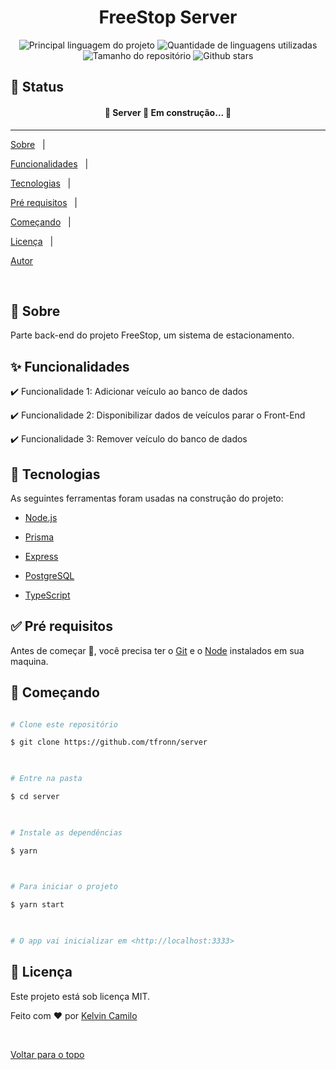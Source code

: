 <h1  align="center">FreeStop Server</h1>

  

<p  align="center">

<img  alt="Principal linguagem do projeto"  src="https://img.shields.io/github/languages/top/tfronn/freestop-server?color=56BEB8">

  

<img  alt="Quantidade de linguagens utilizadas"  src="https://img.shields.io/github/languages/count/tfronn/freestop-server?color=56BEB8">

  

<img  alt="Tamanho do repositório"  src="https://img.shields.io/github/repo-size/tfronn/freestop-server?color=56BEB8">


  

<!-- <img alt="Github issues" src="https://img.shields.io/github/issues/tfronn/server?color=56BEB8" /> -->

  

<!-- <img alt="Github forks" src="https://img.shields.io/github/forks/tfronn/server?color=56BEB8" /> -->

  

<img alt="Github stars" src="https://img.shields.io/github/stars/tfronn/freestop-server?color=56BEB8" /> 

</p>

  

## 🚧 Status

  

<h4 align="center">

🚧 Server 🚀 Em construção... 🚧

</h4>

  

<hr>

  

<p  align="center">

<a  href="#dart-sobre">Sobre</a> &#xa0; | &#xa0;

<a  href="#sparkles-funcionalidades">Funcionalidades</a> &#xa0; | &#xa0;

<a  href="#rocket-tecnologias">Tecnologias</a> &#xa0; | &#xa0;

<a  href="#white_check_mark-pré-requisitos">Pré requisitos</a> &#xa0; | &#xa0;

<a  href="#checkered_flag-começando">Começando</a> &#xa0; | &#xa0;

<a  href="#memo-licença">Licença</a> &#xa0; | &#xa0;

<a  href="https://github.com/tfronn"  target="_blank">Autor</a>

</p>

  

<br>

  

## :dart: Sobre ##

  

Parte back-end do projeto FreeStop, um sistema de estacionamento.

  

## :sparkles: Funcionalidades ##

  

:heavy_check_mark: Funcionalidade 1: Adicionar veículo ao banco de dados

:heavy_check_mark: Funcionalidade 2: Disponibilizar dados de veículos parar o Front-End

:heavy_check_mark: Funcionalidade 3: Remover veículo do banco de dados

  

## :rocket: Tecnologias ##

  

As seguintes ferramentas foram usadas na construção do projeto:

  

- [Node.js](https://nodejs.org/en/)

- [Prisma](https://www.prisma.io/)

- [Express](https://expressjs.com/pt-br/)

- [PostgreSQL](https://www.postgresql.org/)

- [TypeScript](https://www.typescriptlang.org/)

  

## :white_check_mark: Pré requisitos ##

  

Antes de começar :checkered_flag:, você precisa ter o [Git](https://git-scm.com) e o [Node](https://nodejs.org/en/) instalados em sua maquina.

  

## :checkered_flag: Começando ##

  

```bash

# Clone este repositório

$ git clone https://github.com/tfronn/server

  

# Entre na pasta

$ cd server

  

# Instale as dependências

$ yarn

  

# Para iniciar o projeto

$ yarn start

  

# O app vai inicializar em <http://localhost:3333>

```

  

## :memo: Licença ##

  

Este projeto está sob licença MIT.

  
  

Feito com :heart: por <a  href="https://github.com/tfronn"  target="_blank">Kelvin Camilo</a>

  

&#xa0;

  

<a  href="#top">Voltar para o topo</a>